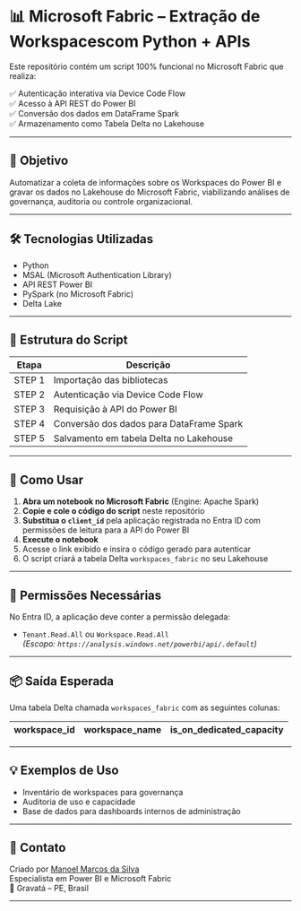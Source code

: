 # 📊 Microsoft Fabric – Extração de Workspacescom Python + APIs

Este repositório contém um script 100% funcional no Microsoft Fabric que realiza:

✅ Autenticação interativa via Device Code Flow  
✅ Acesso à API REST do Power BI  
✅ Conversão dos dados em DataFrame Spark  
✅ Armazenamento como Tabela Delta no Lakehouse

---

## 🚀 Objetivo

Automatizar a coleta de informações sobre os Workspaces do Power BI e gravar os dados no Lakehouse do Microsoft Fabric, viabilizando análises de governança, auditoria ou controle organizacional.

---

## 🛠️ Tecnologias Utilizadas

- Python
- MSAL (Microsoft Authentication Library)
- API REST Power BI
- PySpark (no Microsoft Fabric)
- Delta Lake

---

## 📂 Estrutura do Script

| Etapa | Descrição |
|-------|-----------|
| STEP 1 | Importação das bibliotecas |
| STEP 2 | Autenticação via Device Code Flow |
| STEP 3 | Requisição à API do Power BI |
| STEP 4 | Conversão dos dados para DataFrame Spark |
| STEP 5 | Salvamento em tabela Delta no Lakehouse |

---

## 🧪 Como Usar

1. **Abra um notebook no Microsoft Fabric** (Engine: Apache Spark)
2. **Copie e cole o código do script** neste repositório
3. **Substitua o `client_id`** pela aplicação registrada no Entra ID com permissões de leitura para a API do Power BI
4. **Execute o notebook**  
5. Acesse o link exibido e insira o código gerado para autenticar
6. O script criará a tabela Delta `workspaces_fabric` no seu Lakehouse

---

## 📌 Permissões Necessárias

No Entra ID, a aplicação deve conter a permissão delegada:

- `Tenant.Read.All` ou `Workspace.Read.All`  
*(Escopo: `https://analysis.windows.net/powerbi/api/.default`)*

---

## 📦 Saída Esperada

Uma tabela Delta chamada `workspaces_fabric` com as seguintes colunas:

| workspace_id | workspace_name | is_on_dedicated_capacity |
|--------------|----------------|---------------------------|

---

## 💡 Exemplos de Uso

- Inventário de workspaces para governança
- Auditoria de uso e capacidade
- Base de dados para dashboards internos de administração

---

## 📧 Contato

Criado por [Manoel Marcos da Silva](https://www.linkedin.com/in/manoelmarcos/)  
Especialista em Power BI e Microsoft Fabric  
📍 Gravatá – PE, Brasil

---

